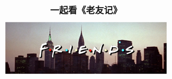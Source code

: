 <h1 align="center">
  一起看《老友记》
</h1>


<p align="center">
<img width="800" src="./asset/Friends_logo.png" alt="Friends logo">
</p>
